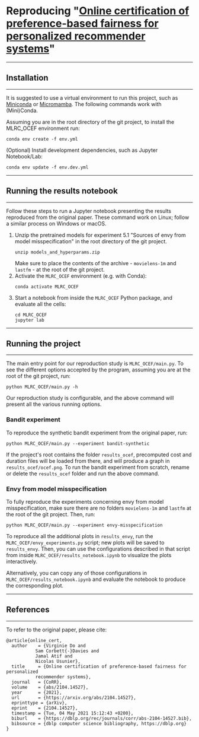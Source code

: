 # Reproducing "[Online certification of preference-based fairness for personalized recommender systems](https://arxiv.org/pdf/2104.14527.pdf)"
--- 
## Installation
--- 
It is suggested to use a virtual environment to run this project,
such as [Miniconda](https://docs.conda.io/en/latest/miniconda.html) or [Micromamba](https://mamba.readthedocs.io/en/latest/user_guide/micromamba.html). The following commands work with 
(Mini)Conda.

Assuming you are in the root directory of the git project, to install the MLRC_OCEF environment run:
```
conda env create -f env.yml
```

(Optional) Install development dependencies, such as Jupyter Notebook/Lab:
```
conda env update -f env.dev.yml
```
---
## Running the results notebook
---
Follow these steps to run a Jupyter notebook presenting the results
reproduced from the original paper. These command work on Linux; 
follow a similar process on Windows or macOS.

1. Unzip the pretrained models for experiment 5.1 "Sources of envy from model misspecification" in the root directory of the git project.
   ```
   unzip models_and_hyperparams.zip
   ```
   Make sure to place the contents of the archive - `movielens-1m` and 
   `lastfm` - at the root of the git project.
2. Activate the `MLRC_OCEF` environment (e.g. with Conda):
   ```
   conda activate MLRC_OCEF
   ```
3. Start a notebook from inside the `MLRC_OCEF` Python package, and 
   evaluate all the cells:
   ```
   cd MLRC_OCEF
   jupyter lab
   ```
---
## Running the project
---
The main entry point for our reproduction study is `MLRC_OCEF/main.py`.
To see the different options accepted by the program, assuming you 
are at the root of the git project, run:
```
python MLRC_OCEF/main.py -h
```
Our reproduction study is configurable, and the above command will 
present all the various running options.

### Bandit experiment
To reproduce the synthetic bandit experiment from the original 
paper, run:
```
python MLRC_OCEF/main.py --experiment bandit-synthetic
```
If the project's root contains the folder `results_ocef`, precomputed 
cost and duration files will be loaded from there, and will produce 
a graph in `results_ocef/ocef.png`. To run the bandit experiment from 
scratch, rename or delete the `results_ocef` folder and run the above 
command.

### Envy from model misspecification
To fully reproduce the experiments concerning envy from model misspecification, make sure there are no folders `movielens-1m` and 
`lastfm` at the root of the git project. Then, run:
```
python MLRC_OCEF/main.py --experiment envy-misspecification
```

To reproduce all the additional plots in `results_envy`, run the `MLRC_OCEF/envy_experiments.py` script; new plots will be saved to `results_envy`. Then, you can use the configurations described in that script from inside `MLRC_OCEF/results_notebook.ipynb` to visualize the plots interactively. 

Alternatively, you can copy any of those configurations in `MLRC_OCEF/results_notebook.ipynb` and evaluate the notebook to produce the corresponding plot.

---
## References
---
To refer to the original paper, please cite:
```
@article{online_cert,
  author    = {Virginie Do and
	       Sam Corbett{-}Davies and
	       Jamal Atif and
	       Nicolas Usunier},
  title     = {Online certification of preference-based fairness for personalized
	       recommender systems},
  journal   = {CoRR},
  volume    = {abs/2104.14527},
  year      = {2021},
  url       = {https://arxiv.org/abs/2104.14527},
  eprinttype = {arXiv},
  eprint    = {2104.14527},
  timestamp = {Tue, 04 May 2021 15:12:43 +0200},
  biburl    = {https://dblp.org/rec/journals/corr/abs-2104-14527.bib},
  bibsource = {dblp computer science bibliography, https://dblp.org}
}
```